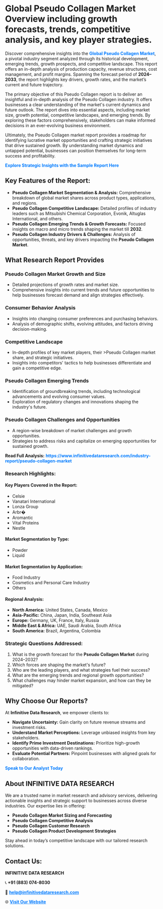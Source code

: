 <h1>Global Pseudo Collagen Market Overview including growth forecasts, trends, competitive analysis, and key player strategies.</h1>
<p>
Discover comprehensive insights into the 
<a href="https://www.infinitivedataresearch.com/industry-report/pseudo-collagen-market" rel="dofollow" style="color: #007BFF; text-decoration: none;"><strong>Global Pseudo Collagen Market</strong></a>, a pivotal industry segment analyzed through its historical development, emerging trends, growth prospects, and competitive landscape. This report offers an in-depth analysis of production capacity, revenue structures, cost management, and profit margins. Spanning the forecast period of <strong>2024–2033</strong>, the report highlights key drivers, growth rates, and the market’s current and future trajectory.
</p>
<p>
The primary objective of this Pseudo Collagen report is to deliver an insightful and in-depth analysis of the Pseudo Collagen industry. It offers businesses a clear understanding of the market's current dynamics and future outlook. The report dives into essential aspects, including market size, growth potential, competitive landscapes, and emerging trends. By exploring these factors comprehensively, stakeholders can make informed decisions in an ever-evolving business environment.
</p>
<p>
Ultimately, the Pseudo Collagen market report provides a roadmap for identifying lucrative market opportunities and crafting strategic initiatives that drive sustained growth. By understanding market dynamics and untapped potential, businesses can position themselves for long-term success and profitability.
</p>
<p>
<a href="https://www.infinitivedataresearch.com/request-sample/reportId=105447" style="color: #007BFF; text-decoration: none;"><strong>Explore Strategic Insights with the Sample Report Here</strong></a>
</p>

<h2>Key Features of the Report:</h2>
<ul>
<li><strong>Pseudo Collagen Market Segmentation & Analysis:</strong> Comprehensive breakdown of global market shares across product types, applications, and regions.</li>
<li><strong>Pseudo Collagen Competitive Landscape:</strong> Detailed profiles of industry leaders such as Mitsubishi Chemical Corporation, Evonik, Altuglas International, and others.</li>
<li><strong>Pseudo Collagen Emerging Trends & Growth Forecasts:</strong> Focused insights on macro and micro trends shaping the market till <strong>2032</strong>.</li>
<li><strong>Pseudo Collagen Industry Drivers & Challenges:</strong> Analysis of opportunities, threats, and key drivers impacting the <strong>Pseudo Collagen Market</strong>.</li>
</ul>

<h2>What Research Report Provides</h2>
<h3>Pseudo Collagen Market Growth and Size</h3>
<ul>
<li>Detailed projections of growth rates and market size.</li>
<li>Comprehensive insights into current trends and future opportunities to help businesses forecast demand and align strategies effectively.</li>
</ul>

<h3>Consumer Behavior Analysis</h3>
<ul>
<li>Insights into changing consumer preferences and purchasing behaviors.</li>
<li>Analysis of demographic shifts, evolving attitudes, and factors driving decision-making.</li>
</ul>

<h3>Competitive Landscape</h3>
<ul>
<li>In-depth profiles of key market players, their >Pseudo Collagen market share, and strategic initiatives.</li>
<li>Insights into competitors' tactics to help businesses differentiate and gain a competitive edge.</li>
</ul>

<h3>Pseudo Collagen Emerging Trends</h3>
<ul>
<li>Identification of groundbreaking trends, including technological advancements and evolving consumer values.</li>
<li>Exploration of regulatory changes and innovations shaping the industry's future.</li>
</ul>

<h3>Pseudo Collagen Challenges and Opportunities</h3>
<ul>
<li>A region-wise breakdown of market challenges and growth opportunities.</li>
<li>Strategies to address risks and capitalize on emerging opportunities for sustained growth.</li>
</ul>
<p><strong>Read Full Analysis:</strong> <a href="https://www.infinitivedataresearch.com/industry-report/pseudo-collagen-market" rel="dofollow" style="color: #007BFF; text-decoration: none;"><strong>https://www.infinitivedataresearch.com/industry-report/pseudo-collagen-market</strong></a></p>
<h3>Research Highlights:</h3>
<h4>Key Players Covered in the Report:</h4>
<ul><li>Celsie</li><li>Vanatari International</li><li>Lonza Group</li><li>Arbr�</li><li>Aromantic</li><li>Vital Proteins</li><li>Nestle</li></ul>
<h4>Market Segmentation by Type:</h4>
<ul><li>Powder</li><li>Liquid</li></ul>
<h4>Market Segmentation by Application:</h4>
<ul><li>Food Industry</li><li>Cosmetics and Personal Care Industry</li><li>Others</li></ul>

<h4>Regional Analysis:</h4>
<ul>
<li><strong>North America:</strong> United States, Canada, Mexico</li>
<li><strong>Asia-Pacific:</strong> China, Japan, India, Southeast Asia</li>
<li><strong>Europe:</strong> Germany, UK, France, Italy, Russia</li>
<li><strong>Middle East & Africa:</strong> UAE, Saudi Arabia, South Africa</li>
<li><strong>South America:</strong> Brazil, Argentina, Colombia</li>
</ul>

<h3>Strategic Questions Addressed:</h3>
<ol>
<li>What is the growth forecast for the <strong>Pseudo Collagen Market</strong> during 2024–2032?</li>
<li>Which forces are shaping the market's future?</li>
<li>Who are the leading players, and what strategies fuel their success?</li>
<li>What are the emerging trends and regional growth opportunities?</li>
<li>What challenges may hinder market expansion, and how can they be mitigated?</li>
</ol>

<h2>Why Choose Our Reports?</h2>
<p>At <strong>Infinitive Data Research</strong>, we empower clients to:</p>
<ul>
<li><strong>Navigate Uncertainty:</strong> Gain clarity on future revenue streams and investment risks.</li>
<li><strong>Understand Market Perceptions:</strong> Leverage unbiased insights from key stakeholders.</li>
<li><strong>Identify Prime Investment Destinations:</strong> Prioritize high-growth opportunities with data-driven rankings.</li>
<li><strong>Evaluate Potential Partners:</strong> Pinpoint businesses with aligned goals for collaboration.</li>
</ul>
<p><a href="https://www.infinitivedataresearch.com/industry-report/pseudo-collagen-market" rel="dofollow" style="color: #007BFF; text-decoration: none;"><strong>Speak to Our Analyst Today</strong></a></p>

<h2>About INFINITIVE DATA RESEARCH</h2>
<p>We are a trusted name in market research and advisory services, delivering actionable insights and strategic support to businesses across diverse industries. Our expertise lies in offering:</p>
<ul>
<li><strong>Pseudo Collagen Market Sizing and Forecasting</strong></li>
<li><strong>Pseudo Collagen Competitive Analysis</strong></li>
<li><strong>Pseudo Collagen Customer Research</strong></li>
<li><strong>Pseudo Collagen Product Development Strategies</strong></li>
</ul>
<p>Stay ahead in today’s competitive landscape with our tailored research solutions.</p>

<h2>Contact Us:</h2>
<p><strong>INFINITIVE DATA RESEARCH</strong></p>
<p>📞 <strong>+91 (883) 074-8030</strong></p>
<p>📧 <strong><a href="mailto:help@infinitivedataresearch.com" style="color: #007BFF;">help@infinitivedataresearch.com</a></strong></p>
<p>🌐 <strong><a href="https://www.infinitivedataresearch.com" rel="dofollow" style="color: #007BFF;">Visit Our Website</a></strong></p>